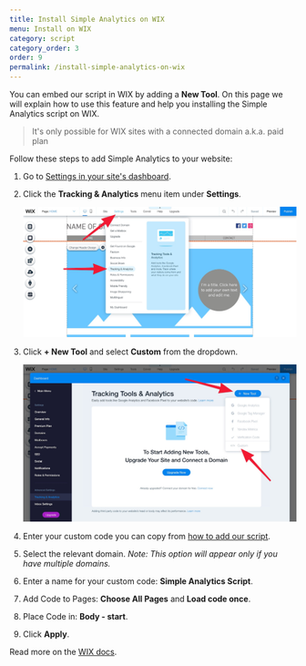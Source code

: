 ```yaml
---
title: Install Simple Analytics on WIX
menu: Install on WIX
category: script
category_order: 3
order: 9
permalink: /install-simple-analytics-on-wix
---
```


You can embed our script in WIX by adding a **New Tool**. On this page we will explain how to use this feature and help you installing the Simple Analytics script on WIX.

> It's only possible for WIX sites with a connected domain a.k.a. paid plan

Follow these steps to add Simple Analytics to your website:

1. Go to [Settings in your site's dashboard](https://www.wix.com/my-account/site-selector/?buttonText=Manage%20Settings&title=Select%20a%20Site&autoSelectOnSingleSite=true&actionUrl=https://www.wix.com/dashboard/{{metaSiteId}}/manage-website).
1. Click the **Tracking & Analytics** menu item under **Settings**.

    ![](/images/wix-select-analytics.jpg)

1. Click **+ New Tool** and select **Custom** from the dropdown.

    ![](/images/wix-select-custom.jpg)

1. Enter your custom code you can copy from [how to add our script](/script).
1. Select the relevant domain. _Note: This option will appear only if you have multiple domains._
1. Enter a name for your custom code: **Simple Analytics Script**.
1. Add Code to Pages: **Choose All Pages** and **Load code once**.
1. Place Code in: **Body - start**.
1. Click **Apply**.

Read more on the [WIX docs](https://support.wix.com/en/article/embedding-custom-code-to-your-site).
